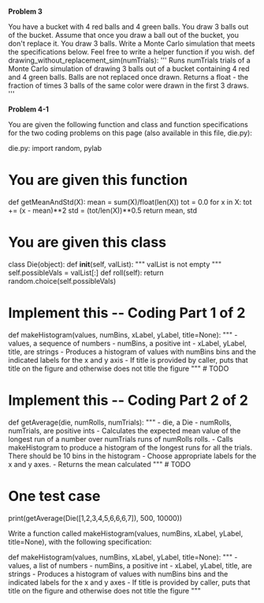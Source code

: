 **Problem 3**

You have a bucket with 4 red balls and 4 green balls. You draw 3 balls out of the bucket. Assume that once you draw a ball out of the bucket, you don't replace it. You draw 3 balls.
Write a Monte Carlo simulation that meets the specifications below. Feel free to write a helper function if you wish.
def drawing_without_replacement_sim(numTrials):
    '''
    Runs numTrials trials of a Monte Carlo simulation
    of drawing 3 balls out of a bucket containing
    4 red and 4 green balls. Balls are not replaced once
    drawn. Returns a float - the fraction of times 3 
    balls of the same color were drawn in the first 3 draws.
    '''

**Problem 4-1**

You are given the following function and class and function specifications for the two coding problems on this page (also available in this file, die.py):

die.py:
import random, pylab

# You are given this function
def getMeanAndStd(X):
    mean = sum(X)/float(len(X))
    tot = 0.0
    for x in X:
        tot += (x - mean)**2
    std = (tot/len(X))**0.5
    return mean, std

# You are given this class
class Die(object):
    def __init__(self, valList):
        """ valList is not empty """
        self.possibleVals = valList[:]
    def roll(self):
        return random.choice(self.possibleVals)

# Implement this -- Coding Part 1 of 2
def makeHistogram(values, numBins, xLabel, yLabel, title=None):
    """
      - values, a sequence of numbers
      - numBins, a positive int
      - xLabel, yLabel, title, are strings
      - Produces a histogram of values with numBins bins and the indicated labels
        for the x and y axis
      - If title is provided by caller, puts that title on the figure and otherwise
        does not title the figure
    """
    # TODO
    
                    
# Implement this -- Coding Part 2 of 2
def getAverage(die, numRolls, numTrials):
    """
      - die, a Die
      - numRolls, numTrials, are positive ints
      - Calculates the expected mean value of the longest run of a number
        over numTrials runs of numRolls rolls.
      - Calls makeHistogram to produce a histogram of the longest runs for all
        the trials. There should be 10 bins in the histogram
      - Choose appropriate labels for the x and y axes.
      - Returns the mean calculated
    """
    # TODO
    
# One test case
print(getAverage(Die([1,2,3,4,5,6,6,6,7]), 500, 10000))

Write a function called makeHistogram(values, numBins, xLabel, yLabel, title=None), with the following specification:

def makeHistogram(values, numBins, xLabel, yLabel, title=None):
    """
      - values, a list of numbers
      - numBins, a positive int
      - xLabel, yLabel, title, are strings
      - Produces a histogram of values with numBins bins and the indicated labels
        for the x and y axes
      - If title is provided by caller, puts that title on the figure and otherwise
        does not title the figure
    """
